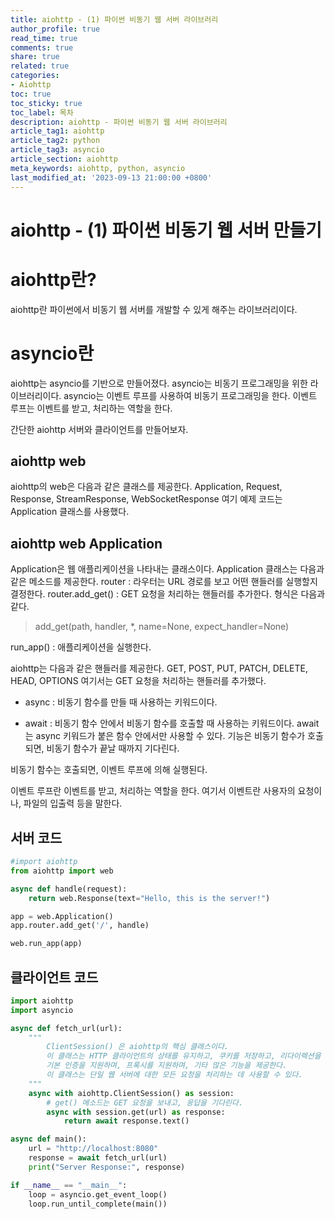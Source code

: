 ```yaml
---
title: aiohttp - (1) 파이썬 비동기 웹 서버 라이브러리
author_profile: true
read_time: true
comments: true
share: true
related: true
categories:
- Aiohttp
toc: true
toc_sticky: true
toc_label: 목차
description: aiohttp - 파이썬 비동기 웹 서버 라이브러리
article_tag1: aiohttp
article_tag2: python  
article_tag3: asyncio
article_section: aiohttp
meta_keywords: aiohttp, python, asyncio
last_modified_at: '2023-09-13 21:00:00 +0800'
---
```


# aiohttp - (1) 파이썬 비동기 웹 서버 만들기
# aiohttp란? 
aiohttp란 파이썬에서 비동기 웹 서버를 개발할 수 있게 해주는 라이브러리이다.

# asyncio란
aiohttp는 asyncio를 기반으로 만들어졌다. asyncio는 비동기 프로그래밍을 위한 라이브러리이다.
asyncio는 이벤트 루프를 사용하여 비동기 프로그래밍을 한다.
이벤트 루프는 이벤트를 받고, 처리하는 역할을 한다.

간단한 aiohttp 서버와 클라이언트를 만들어보자.

## aiohttp web
aiohttp의 web은 다음과 같은 클래스를 제공한다.
Application, Request, Response, StreamResponse, WebSocketResponse
여기 예제 코드는 Application 클래스를 사용했다.

## aiohttp web Application
Application은 웹 애플리케이션을 나타내는 클래스이다.
Application 클래스는 다음과 같은 메소드를 제공한다.
router : 라우터는 URL 경로를 보고 어떤 핸들러를 실행할지 결정한다.
router.add_get() : GET 요청을 처리하는 핸들러를 추가한다.
형식은 다음과 같다.

> add_get(path, handler, *, name=None, expect_handler=None)

run_app() : 애플리케이션을 실행한다.

aiohttp는 다음과 같은 핸들러를 제공한다.
GET, POST, PUT, PATCH, DELETE, HEAD, OPTIONS
여기서는 GET 요청을 처리하는 핸들러를 추가했다.

- async  : 비동기 함수를 만들 때 사용하는 키워드이다.

- await : 비동기 함수 안에서 비동기 함수를 호출할 때 사용하는 키워드이다.
await는 async 키워드가 붙은 함수 안에서만 사용할 수 있다.
기능은 비동기 함수가 호출되면, 비동기 함수가 끝날 때까지 기다린다.

비동기 함수는 호출되면, 이벤트 루프에 의해 실행된다.

이벤트 루프란 이벤트를 받고, 처리하는 역할을 한다. 여기서 이벤트란 사용자의 요청이나, 파일의 입출력 등을 말한다.

## 서버 코드
```py
#import aiohttp
from aiohttp import web

async def handle(request):
    return web.Response(text="Hello, this is the server!")

app = web.Application()
app.router.add_get('/', handle)

web.run_app(app)
```


## 클라이언트 코드
```py
import aiohttp
import asyncio

async def fetch_url(url):
    """
        ClientSession() 은 aiohttp의 핵심 클래스이다.
        이 클래스는 HTTP 클라이언트의 상태를 유지하고, 쿠키를 저장하고, 리다이렉션을 처리하고,
        기본 인증을 지원하며, 프록시를 지원하며, 기타 많은 기능을 제공한다.
        이 클래스는 단일 웹 서버에 대한 모든 요청을 처리하는 데 사용할 수 있다.
    """
    async with aiohttp.ClientSession() as session:
        # get() 메소드는 GET 요청을 보내고, 응답을 기다린다.
        async with session.get(url) as response:
            return await response.text()

async def main():
    url = "http://localhost:8080"  
    response = await fetch_url(url)
    print("Server Response:", response)    

if __name__ == "__main__":
    loop = asyncio.get_event_loop()
    loop.run_until_complete(main())
```